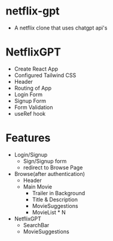 # netflix-gpt
- A netflix clone that uses chatgpt api's

# NetflixGPT
- Create React App
- Configured Tailwind CSS
- Header
- Routing of App    
- Login Form
- Signup Form
- Form Validation
- useRef hook

# Features

-   Login/Signup
    -   Sign/Signup form
    -   redirect to Browse Page
-   Browse(after authentication)
    -   Header
    -   Main Movie
        -   Trailer in Background
        -   Title & Description
        -   MovieSuggestions
        -   MovieList \* N
-   NetflixGPT
    -   SearchBar
    -   MovieSuggestions
